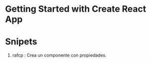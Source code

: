 # Getting Started with Create React App

# Snipets

1. rafcp : Crea un componente con propiedades.

